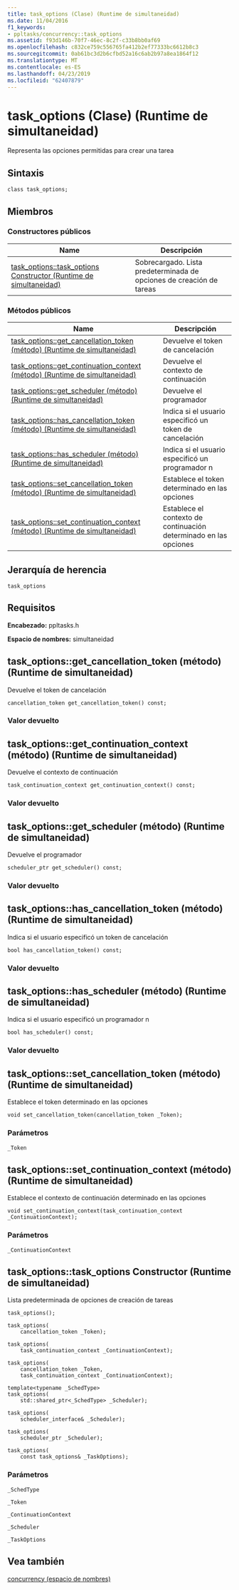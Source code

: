```yaml
---
title: task_options (Clase) (Runtime de simultaneidad)
ms.date: 11/04/2016
f1_keywords:
- ppltasks/concurrency::task_options
ms.assetid: f93d146b-70f7-46ec-8c2f-c33b8bb0af69
ms.openlocfilehash: c832ce759c556765fa412b2ef77333bc6612b8c3
ms.sourcegitcommit: 0ab61bc3d2b6cfbd52a16c6ab2b97a8ea1864f12
ms.translationtype: MT
ms.contentlocale: es-ES
ms.lasthandoff: 04/23/2019
ms.locfileid: "62407879"
---
```

# <a name="taskoptions-class-concurrency-runtime"></a>task_options (Clase) (Runtime de simultaneidad)

Representa las opciones permitidas para crear una tarea

## <a name="syntax"></a>Sintaxis

```
class task_options;
```

## <a name="members"></a>Miembros

### <a name="public-constructors"></a>Constructores públicos

|Name|Descripción|
|----------|-----------------|
|[task_options::task_options Constructor (Runtime de simultaneidad)](#ctor)|Sobrecargado. Lista predeterminada de opciones de creación de tareas|

### <a name="public-methods"></a>Métodos públicos

|Name|Descripción|
|----------|-----------------|
|[task_options::get_cancellation_token (método) (Runtime de simultaneidad)](#get_cancellation_token)|Devuelve el token de cancelación|
|[task_options::get_continuation_context (método) (Runtime de simultaneidad)](#get_continuation_context)|Devuelve el contexto de continuación|
|[task_options::get_scheduler (método) (Runtime de simultaneidad)](#get_scheduler)|Devuelve el programador|
|[task_options::has_cancellation_token (método) (Runtime de simultaneidad)](#has_cancellation_token)|Indica si el usuario especificó un token de cancelación|
|[task_options::has_scheduler (método) (Runtime de simultaneidad)](#has_scheduler)|Indica si el usuario especificó un programador n|
|[task_options::set_cancellation_token (método) (Runtime de simultaneidad)](#set_cancellation_token)|Establece el token determinado en las opciones|
|[task_options::set_continuation_context (método) (Runtime de simultaneidad)](#set_continuation_context)|Establece el contexto de continuación determinado en las opciones|

## <a name="inheritance-hierarchy"></a>Jerarquía de herencia

`task_options`

## <a name="requirements"></a>Requisitos

**Encabezado:** ppltasks.h

**Espacio de nombres:** simultaneidad

##  <a name="get_cancellation_token"></a>  task_options::get_cancellation_token (método) (Runtime de simultaneidad)

Devuelve el token de cancelación

```
cancellation_token get_cancellation_token() const;
```

### <a name="return-value"></a>Valor devuelto

##  <a name="get_continuation_context"></a>  task_options::get_continuation_context (método) (Runtime de simultaneidad)

Devuelve el contexto de continuación

```
task_continuation_context get_continuation_context() const;
```

### <a name="return-value"></a>Valor devuelto

##  <a name="get_scheduler"></a>  task_options::get_scheduler (método) (Runtime de simultaneidad)

Devuelve el programador

```
scheduler_ptr get_scheduler() const;
```

### <a name="return-value"></a>Valor devuelto

##  <a name="has_cancellation_token"></a>  task_options::has_cancellation_token (método) (Runtime de simultaneidad)

Indica si el usuario especificó un token de cancelación

```
bool has_cancellation_token() const;
```

### <a name="return-value"></a>Valor devuelto

##  <a name="has_scheduler"></a>  task_options::has_scheduler (método) (Runtime de simultaneidad)

Indica si el usuario especificó un programador n

```
bool has_scheduler() const;
```

### <a name="return-value"></a>Valor devuelto

##  <a name="set_cancellation_token"></a>  task_options::set_cancellation_token (método) (Runtime de simultaneidad)

Establece el token determinado en las opciones

```
void set_cancellation_token(cancellation_token _Token);
```

### <a name="parameters"></a>Parámetros

`_Token`

##  <a name="set_continuation_context"></a>  task_options::set_continuation_context (método) (Runtime de simultaneidad)

Establece el contexto de continuación determinado en las opciones

```
void set_continuation_context(task_continuation_context _ContinuationContext);
```

### <a name="parameters"></a>Parámetros

`_ContinuationContext`

##  <a name="ctor"></a>  task_options::task_options Constructor (Runtime de simultaneidad)

Lista predeterminada de opciones de creación de tareas

```
task_options();

task_options(
    cancellation_token _Token);

task_options(
    task_continuation_context _ContinuationContext);

task_options(
    cancellation_token _Token,
    task_continuation_context _ContinuationContext);

template<typename _SchedType>
task_options(
    std::shared_ptr<_SchedType> _Scheduler);

task_options(
    scheduler_interface& _Scheduler);

task_options(
    scheduler_ptr _Scheduler);

task_options(
    const task_options& _TaskOptions);
```

### <a name="parameters"></a>Parámetros

`_SchedType`

`_Token`

`_ContinuationContext`

`_Scheduler`

`_TaskOptions`

## <a name="see-also"></a>Vea también

[concurrency (espacio de nombres)](concurrency-namespace.md)
